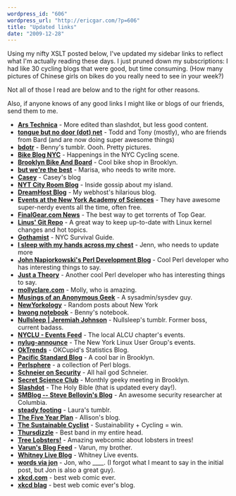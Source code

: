 ```yaml
---
wordpress_id: "606"
wordpress_url: "http://ericgar.com/?p=606"
title: "Updated links"
date: "2009-12-28"
---
```


Using my nifty XSLT posted below, I've updated my sidebar links to
reflect what I'm actually reading these days. I just pruned down my
subscriptions: I had like 30 cycling blogs that were good, but time
consuming. (How many pictures of Chinese girls on bikes do you really
need to see in your week?)

Not all of those I read are below and to the right for other reasons.

Also, if anyone knows of any good links I might like or blogs of our
friends, send them to me.

<ul>
<li><a href="http://arstechnica.com/index.php"><strong>Ars Technica</strong></a> - More edited than slashdot, but less good content. </li>
<li><a href="http://tonguebutnodoor.net"><strong>tongue but no door (dot) net</strong></a> - Todd and Tony (mostly), who are friends from Bard (and are now doing super awesome things)</li>
<li><a href="http://tumblr.bwong.net/"><strong>bdotr</strong></a> - Benny's tumblr. Oooh. Pretty pictures. </li>
<li><a href="http://www.bikeblognyc.com"><strong>Bike Blog NYC</strong></a> - Happenings in the NYC Cycling scene. </li>
<li><a href="http://brooklynbikeandboard.com"><strong>Brooklyn Bike And Board</strong></a> - Cool bike shop in Brooklyn. </li>
<li><a href="http://wereonlyliars.livejournal.com/"><strong>but we're the best</strong></a> - Marisa, who needs to write more. </li>
<li><a href="http://www.caseyc.net/home/blog/3"><strong>Casey</strong></a> - Casey's blog</li>
<li><a href="http://cityroom.blogs.nytimes.com/"><strong>NYT City Room Blog</strong></a> - Inside gossip about my island. </li>
<li><a href="http://blog.dreamhost.com/"><strong>DreamHost Blog</strong></a> - My webhost's hilarious blog.</li>
<li><a href="http://www.nyas.org"><strong>Events at the New York Academy of Sciences</strong></a> - They have awesome super-nerdy events all the time, often free. </li>
<li><a href="http://www.finalgear.com"><strong>FinalGear.com News</strong></a> - The best way to get torrents of Top Gear. </li>
<li><a href="http://git.kernel.org/?p=linux/kernel/git/torvalds/linux-2.6.git"><strong>Linus' Git Repo</strong></a> - A great way to keep up-to-date with Linux kernel changes and hot topics. </li>
<li><a href="http://gothamist.com/"><strong>Gothamist</strong></a> - NYC Survival Guide.</li>
<li><a href="http://jennifur85.livejournal.com/"><strong>I sleep with my hands across my chest</strong></a> - Jenn, who needs to update more </li>
<li><a href="http://jjnapiorkowski.vox.com/library/posts/page/1/"><strong>John Napiorkowski's Perl Development Blog</strong></a> - Cool Perl developer who has interesting things to say.</li>
<li><a href="http://www.justatheory.com"><strong>Just a Theory</strong></a> - Another cool Perl developer who has interesting things to say.</li>
<li><a href="http://mollyclare.com/wp"><strong>mollyclare.com</strong></a> - Molly, who is amazing. </li>
<li><a href="http://www.protocolostomy.com"><strong>Musings of an Anonymous Geek</strong></a> - A sysadmin/sysdev guy.</li>
<li><a href="http://www.newyorkology.com/"><strong>NewYorkology</strong></a> - Random posts about New York</li>
<li><a href="http://notebook.bwong.net"><strong>bwong notebook</strong></a> - Benny's notebook.</li>
<li><a href="http://nullsleep.tumblr.com/"><strong>Nullsleep | Jeremiah Johnson</strong></a> - Nullsleep's tumblr. Former boss, current badass.</li>
<li><a href="http://www.nyclu.org/event/feed"><strong>NYCLU - Events Feed</strong></a> - The local ALCU chapter's events.</li>
<li><a href="http://nylug.org/mailman/listinfo/nylug-announce"><strong>nylug-announce</strong></a> - The New York Linux User Group's events.</li>
<li><a href="http://blog.okcupid.com"><strong>OkTrends</strong></a> - OKCupid's Statistics Blog.</li>
<li><a href="http://pacificstandardbrooklyn.blogspot.com/"><strong>Pacific Standard Blog</strong></a> - A cool bar in Brooklyn.</li>
<li><a href="http://perlsphere.net/"><strong>Perlsphere</strong></a> - a collection of Perl blogs.</li>
<li><a href="http://www.schneier.com/blog/"><strong>Schneier on Security</strong></a> - All hail god Schneier.</li>
<li><a href="http://secretscienceclub.blogspot.com/"><strong>Secret Science Club</strong></a> - Monthly geeky meeting in Brooklyn.</li>
<li><a href="http://slashdot.org/"><strong>Slashdot</strong></a> - The Holy Bible (that is updated every day!).</li>
<li><a href="http://www.cs.columbia.edu/~smb/blog/"><strong>SMBlog -- Steve Bellovin's Blog</strong></a> - An awesome security researcher at Columbia.</li>
<li><a href="http://hellogravity.tumblr.com/"><strong>steady footing</strong></a> - Laura's tumblr. </li>
<li><a href="http://amkade.blogspot.com/"><strong>The Five Year Plan</strong></a> - Allison's blog. </li>
<li><a href="http://thesustainablecyclist.com"><strong>The Sustainable Cyclist</strong></a> - Sustainability + Cycling = win. </li>
<li><a href="http://thursdizzle.net"><strong>Thursdizzle</strong></a> - Best band in my entire head. </li>
<li><a href="http://www.treelobsters.com/"><strong>Tree Lobsters!</strong></a> - Amazing webcomic about lobsters in trees! </li>
<li><a href="http://blog.varunmehta.com/index.html"><strong>Varun's Blog Feed</strong></a> - Varun, my brother.</li> 
<li><a href="http://whitneylive.wordpress.com"><strong>Whitney Live Blog</strong></a> - Whitney Live events.</li>
<li><a href="http://words.viajon.net"><strong>words via jon</strong></a> - Jon, who ____. (I forgot what I meant to say in the initial post, but Jon is also a great guy).</li> 
<li><a href="http://xkcd.com/"><strong>xkcd.com</strong></a> - best web comic ever. </li>
<li><a href="http://blog.xkcd.com"><strong>xkcd blag</strong></a> - best web comic ever's blog.</li>
</ul>
